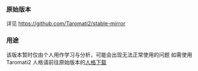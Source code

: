 ﻿### 原始版本

详见 https://github.com/Taromati2/stable-mirror

### 用途

该版本暂时仅由个人用作学习与分析，可能会出现无法正常使用的问题
如需使用 Taromati2 人格请前往原始版本的[人格下载](https://github.com/Taromati2/package-factory/releases)
